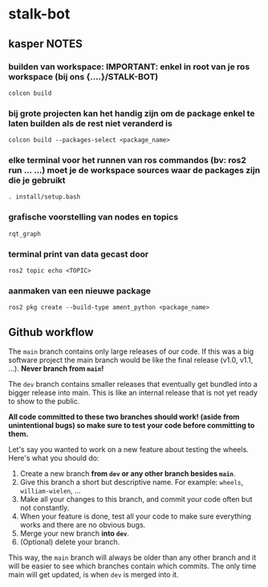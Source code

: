 # stalk-bot 

## kasper NOTES

### builden van workspace: IMPORTANT: enkel in root van je ros workspace (bij ons {....}/STALK-BOT)

`colcon build` 

### bij grote projecten kan het handig zijn om de package enkel te laten builden als de rest niet veranderd is

`colcon build --packages-select <package_name>`

### elke terminal voor het runnen van ros commandos (bv: ros2 run ... ...) moet je de workspace sources waar de packages zijn die je gebruikt

`. install/setup.bash`

### grafische voorstelling van nodes en topics

`rqt_graph`

### terminal print van data gecast door <TOPIC>

`ros2 topic echo <TOPIC>`

### aanmaken van een nieuwe package

`ros2 pkg create --build-type ament_python <package_name>`

## Github workflow

The `main` branch contains only large releases of our code. If this was a big software project the main branch would be like the final release (v1.0, v1.1, ...). **Never branch from `main`!**

The `dev` branch contains smaller releases that eventually get bundled into a bigger release into main. This is like an internal release that is not yet ready to show to the public.

**All code committed to these two branches should work! (aside from unintentional bugs) so make sure to test your code before committing to them.**

Let's say you wanted to work on a new feature about testing the wheels. Here's what you should do:
1. Create a new branch **from `dev` or any other branch besides `main`**.
2. Give this branch a short but descriptive name. For example: `wheels`, `william-wielen`, ...
3. Make all your changes to this branch, and commit your code often but not constantly.
4. When your feature is done, test all your code to make sure everything works and there are no obvious bugs.
5. Merge your new branch **into `dev`**.
6. (Optional) delete your branch.
   
This way, the `main` branch will always be older than any other branch and it will be easier to see which branches contain which commits. The only time main will get updated, is when `dev` is merged into it.